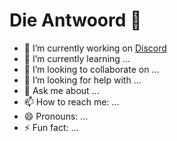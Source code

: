 # Die Antwoord 👋

- 🔭 I’m currently working on [Discord](https://dsc.gg/dso)
- 🌱 I’m currently learning ...
- 👯 I’m looking to collaborate on ...
- 🤔 I’m looking for help with ...
- 💬 Ask me about ...
- 📫 How to reach me: ...
- 😄 Pronouns: ...
- ⚡ Fun fact: ...

<!--
**Die-Antwoord/die-antwoord** is a ✨ _special_ ✨ repository because its `README.md` (this file) appears on your GitHub profile.
-->
